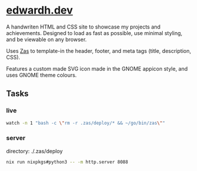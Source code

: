 # [edwardh.dev](https://edwardh.dev)

A handwriten HTML and CSS site to showcase my projects and achievements. Designed to load as fast as possible, use minimal styling, and be viewable on any browser.

Uses [Zas](https://github.com/darccio/zas) to template-in the header, footer, and meta tags (title, description, CSS).

Features a custom made SVG icon made in the GNOME appicon style, and uses GNOME theme colours.

## Tasks

### live

```bash
watch -n 1 "bash -c \"rm -r .zas/deploy/* && ~/go/bin/zas\""
```

### server
directory: ./.zas/deploy

```bash
nix run nixpkgs#python3 -- -m http.server 8088
```
